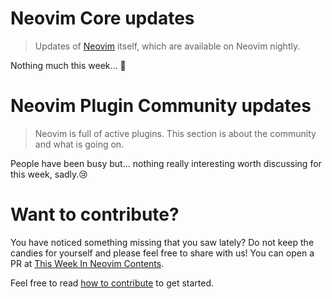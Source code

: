 # Neovim Core updates

> Updates of [Neovim](https://neovim.org) itself, which are available on Neovim nightly.

Nothing much this week… 🤷

# Neovim Plugin Community updates

> Neovim is full of active plugins. This section is about the community and what is going on.

People have been busy but… nothing really interesting worth discussing for this week, sadly.😢

# Want to contribute?

You have noticed something missing that you saw lately? Do not keep the candies for yourself and please feel free to
share with us! You can open a PR at [This Week In Neovim Contents](https://github.com/phaazon/this-week-in-neovim-contents).

Feel free to read [how to contribute](https://github.com/phaazon/this-week-in-neovim-contents/README.md#how-to-contribute)
to get started.
